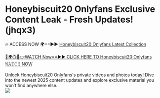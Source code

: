 # Honeybiscuit20 Onlyfans Exclusive Content Leak - Fresh Updates! (jhqx3)

🔥 ACCESS NOW 🌍==►► <a href="https://tinyurl.com/kvy9nzfs" rel="nofollow">Honeybiscuit20 Onlyfans Latest Collection</a>
<br><br>
[🔴🌍📺📱👉WA𝚃CH Now==►► CLICK HERE TO Honeybiscuit20 Onlyfans 𝚆𝙰𝚃𝙲𝙷 NOW](https://tinyurl.com/kvy9nzfs)
<br><br>
Unlock Honeybiscuit20 Onlyfans's private videos and photos today! Dive into the newest 2025 content updates and explore exclusive material you won’t find anywhere else.
<br>
<a href="https://tinyurl.com/kvy9nzfs" rel="nofollow" data-target="animated-image.originalLink"><img src="https://camo.githubusercontent.com/8a4f000d20f83aca3bf7ec5f350d767afa0574a8a352519fd8cfa583a6f93a33/68747470733a2f2f692e696d6775722e636f6d2f644a486b345a712e676966" data-canonical-src="https://i.imgur.com/dJHk4Zq.gif" style="max-width: 100%; display: inline-block;" data-target="animated-image.originalImage"></a>
<br>
